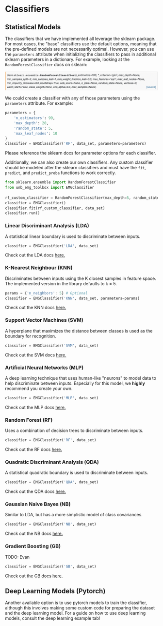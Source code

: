 # Classifiers

## Statistical Models

The classifiers that we have implemented all leverage the sklearn package. For most cases, the "base" classifiers use the default options, meaning that the pre-defined models are not necessarily optimal. However, you can use the `parameters` attribute when initializing the classifiers to pass in additional sklearn parameters in a dictionary. For example, looking at the `RandomForestClassifier` docs on sklearn:

![Random Forest](random_forest.png)

We could create a classifier with any of those parameters using the `parameters` attribute. For example:
```Python
parameters = {
    'n_estimators': 99,
    'max_depth': 20,
    'random_state': 5,
    'max_leaf_nodes': 10
}
classifier = EMGClassifier('RF', data_set, parameters=parameters)
```

Please reference the sklearn docs for parameter options for each classifier. 

Additionally, we can also create our own classifiers. Any custom classifier should be modeled after the sklearn classifiers and must have the `fit`, `predict`, and `predict_proba` functions to work correctly. 

```Python
from sklearn.ensemble import RandomForestClassifier
from unb_emg_toolbox import EMGClassifier

rf_custom_classifier = RandomForestClassifier(max_depth=5, random_state=0)
classifier = EMGClassifier()
classifier.fit(rf_custom_classifier, data_set)
classifier.run()
```


### Linear Discriminant Analysis (LDA)
A statistical linear boundary is used to discriminate between inputs. 
```Python
classifier = EMGClassifier('LDA', data_set)
```
Check out the LDA docs [here.](https://scikit-learn.org/stable/modules/generated/sklearn.discriminant_analysis.LinearDiscriminantAnalysis.html)

### K-Nearest Neighbour (KNN)
Discriminates between inputs using the K closest samples in feature space. The implemented version in the library defaults to k = 5.

```Python
params = {'n_neighbors': 5} # Optional
classifier = EMGClassifier('KNN', data_set, parameters=params)
```
Check out the KNN docs [here.](https://scikit-learn.org/stable/modules/generated/sklearn.neighbors.KNeighborsClassifier.html)

### Support Vector Machines (SVM)
A hyperplane that maximizes the distance between classes is used as the boundary for recognition.
```Python
classifier = EMGClassifier('SVM', data_set)
```
Check out the SVM docs [here.](https://scikit-learn.org/stable/modules/generated/sklearn.svm.SVC.html)

### Artificial Neural Networks (MLP)
A deep learning technique that uses human-like "neurons" to model data to help discriminate between inputs. Especially for this model, we **highly** recommend you create your own.
```Python
classifier = EMGClassifier('MLP', data_set)
```
Check out the MLP docs [here.](https://scikit-learn.org/stable/modules/generated/sklearn.neural_network.MLPClassifier.html)

### Random Forest (RF)
Uses a combination of decision trees to discriminate between inputs.
```Python
classifier = EMGClassifier('RF', data_set)
```
Check out the RF docs [here.](https://scikit-learn.org/stable/modules/generated/sklearn.ensemble.RandomForestClassifier.html)

### Quadratic Discriminant Analysis (QDA)
A statistical quadratic boundary is used to discriminate between inputs.
```Python
classifier = EMGClassifier('QDA', data_set)
```
Check out the QDA docs [here.](https://scikit-learn.org/stable/modules/generated/sklearn.discriminant_analysis.QuadraticDiscriminantAnalysis.html)

### Gaussian Naive Bayes (NB)
Similar to LDA, but has a more simplistic model of class covariances. 
```Python
classifier = EMGClassifier('NB', data_set)
```
Check out the NB docs [here.](https://scikit-learn.org/stable/modules/generated/sklearn.naive_bayes.GaussianNB.html)

### Gradient Boosting (GB)
TODO: Evan
```Python
classifier = EMGClassifier('GB', data_set)
```
Check out the GB docs [here.](https://scikit-learn.org/stable/modules/generated/sklearn.ensemble.GradientBoostingClassifier.html)


## Deep Learning Models (Pytorch)
Another available option is to use pytorch models to train the classifier, although this involves making some custom code for preparing the dataset and 
the deep learning model. For a guide on how to use deep learning models, consult the deep learning example tab!